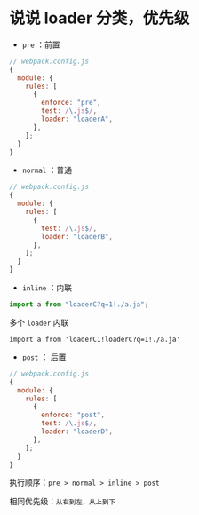 # 说说 loader 分类，优先级

- `pre` ：前置

```js
// webpack.config.js
{
  module: {
    rules: [
      {
        enforce: "pre",
        test: /\.js$/,
        loader: "loaderA",
      },
    ];
  }
}
```

- `normal` ：普通

```js
// webpack.config.js
{
  module: {
    rules: [
      {
        test: /\.js$/,
        loader: "loaderB",
      },
    ];
  }
}
```

- `inline` ：内联

```js
import a from "loaderC?q=1!./a.ja";
```

多个 `loader` 内联

```
import a from 'loaderC1!loaderC?q=1!./a.ja'
```

- `post` ： 后置

```js
// webpack.config.js
{
  module: {
    rules: [
      {
        enforce: "post",
        test: /\.js$/,
        loader: "loaderD",
      },
    ];
  }
}
```

执行顺序：`pre > normal > inline > post`

相同优先级：`从右到左，从上到下`
